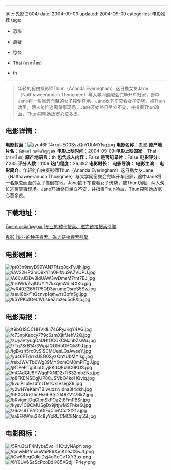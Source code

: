 
---
title: 鬼影(2004)
date: 2004-09-09
updated: 2004-09-09
categories: 电影推荐
tags:
- 恐怖
- 悬疑
- 惊悚

- Thai (ภาษาไทย)
- th
---


> 年轻的自由摄影师Thun（Ananda Everingham）这日携女友Jane（Natthaweeranuch Thongmee）与大学同窗聚会完毕开车归家，途中Jane将一名飘忽而至的女子撞倒在地。Jane欲下车查看女子伤势，被Thun劝阻，两人匆忙逃离肇事现场。Jane开始终日坐立不安，并指责Thun冷血，Thun只叫她放宽心莫多虑。

## **电影详情**：

**电影封面**：<img src="https://image.tmdb.org/t/p/w200/yu46FT4rrxUEG0SyzQnYUbMYIsg.jpg" alt="/yu46FT4rrxUEG0SyzQnYUbMYIsg.jpg" title="/yu46FT4rrxUEG0SyzQnYUbMYIsg.jpg">
**电影名称**：鬼影
**原产地片名**：ชัตเตอร์ กดติดวิญญาณ
**电影上映时间**：2004-09-09
**电影上映国家**：Thai (ภาษาไทย)
**原产地语言**：th
**包含成人内容**：False
**是否纪录片**：False
**电影评分**：7.235
**评分人数**：1106
**热门程度**：26.382
**电影时长**：
**电影导演**：
**电影主演**：
**电影简介**：年轻的自由摄影师Thun（Ananda Everingham）这日携女友Jane（Natthaweeranuch Thongmee）与大学同窗聚会完毕开车归家，途中Jane将一名飘忽而至的女子撞倒在地。Jane欲下车查看女子伤势，被Thun劝阻，两人匆忙逃离肇事现场。Jane开始终日坐立不安，并指责Thun冷血，Thun只叫她放宽心莫多虑。

## **下载地址**：
[ชัตเตอร์ กดติดวิญญาณ |专业的种子搜索、磁力链接搜索引擎](https://movie.amd794.com:2083/?search=%E0%B8%8A%E0%B8%B1%E0%B8%95%E0%B9%80%E0%B8%95%E0%B8%AD%E0%B8%A3%E0%B9%8C%20%E0%B8%81%E0%B8%94%E0%B8%95%E0%B8%B4%E0%B8%94%E0%B8%A7%E0%B8%B4%E0%B8%8D%E0%B8%8D%E0%B8%B2%E0%B8%93&ordering=&mode=match_phrase&page_size=10&page=1)

[鬼影 |专业的种子搜索、磁力链接搜索引擎](https://movie.amd794.com:2083/?search=%E9%AC%BC%E5%BD%B1&ordering=&mode=match_phrase&page_size=10&page=1)
 

## **电影剧照**：
<img src="https://image.tmdb.org/t/p/original/pt03n9myD99YAN7Ffzq8cxFyJjh.jpg" alt="/pt03n9myD99YAN7Ffzq8cxFyJjh.jpg" title="/pt03n9myD99YAN7Ffzq8cxFyJjh.jpg"><img src="https://image.tmdb.org/t/p/original/iAV22HP3mO9xY1h0HfNu9A7VUPU.jpg" alt="/iAV22HP3mO9xY1h0HfNu9A7VUPU.jpg" title="/iAV22HP3mO9xY1h0HfNu9A7VUPU.jpg"><img src="https://image.tmdb.org/t/p/original/A60vJDDv3idUAW3wDmeM7rnt7EJ.jpg" alt="/A60vJDDv3idUAW3wDmeM7rnt7EJ.jpg" title="/A60vJDDv3idUAW3wDmeM7rnt7EJ.jpg"><img src="https://image.tmdb.org/t/p/original/hr6Wrk7vjIUUYIY7kxqmWmI4XKu.jpg" alt="/hr6Wrk7vjIUUYIY7kxqmWmI4XKu.jpg" title="/hr6Wrk7vjIUUYIY7kxqmWmI4XKu.jpg"><img src="https://image.tmdb.org/t/p/original/wR40Z265TP5QD3yrumgOsrcS5Sw.jpg" alt="/wR40Z265TP5QD3yrumgOsrcS5Sw.jpg" title="/wR40Z265TP5QD3yrumgOsrcS5Sw.jpg"><img src="https://image.tmdb.org/t/p/original/aeuI0bkf1tQcnvp1qmwrs3bfn5g.jpg" alt="/aeuI0bkf1tQcnvp1qmwrs3bfn5g.jpg" title="/aeuI0bkf1tQcnvp1qmwrs3bfn5g.jpg"><img src="https://image.tmdb.org/t/p/original/k5YPKoIQeL1VLs6eZmzeu5dFXip.jpg" alt="/k5YPKoIQeL1VLs6eZmzeu5dFXip.jpg" title="/k5YPKoIQeL1VLs6eZmzeu5dFXip.jpg">

## **电影海报**：
<img src="https://image.tmdb.org/t/p/original/t9bG1SOCHHVidLI746RyJKqY4AG.jpg" alt="/t9bG1SOCHHVidLI746RyJKqY4AG.jpg" title="/t9bG1SOCHHVidLI746RyJKqY4AG.jpg"><img src="https://image.tmdb.org/t/p/original/c73npKeocy779c6zmXjkfJehV2Q.jpg" alt="/c73npKeocy779c6zmXjkfJehV2Q.jpg" title="/c73npKeocy779c6zmXjkfJehV2Q.jpg"><img src="https://image.tmdb.org/t/p/original/zUyaVtyugDaDHtOC6kCMJhbZsWu.jpg" alt="/zUyaVtyugDaDHtOC6kCMJhbZsWu.jpg" title="/zUyaVtyugDaDHtOC6kCMJhbZsWu.jpg"><img src="https://image.tmdb.org/t/p/original/7Tq7SrB14r3WpjJQOldbDHQk89J.jpg" alt="/7Tq7SrB14r3WpjJQOldbDHQk89J.jpg" title="/7Tq7SrB14r3WpjJQOldbDHQk89J.jpg"><img src="https://image.tmdb.org/t/p/original/igBvzh5ro0ySISCMUesLQsAweeY.jpg" alt="/igBvzh5ro0ySISCMUesLQsAweeY.jpg" title="/igBvzh5ro0ySISCMUesLQsAweeY.jpg"><img src="https://image.tmdb.org/t/p/original/yu46FT4rrxUEG0SyzQnYUbMYIsg.jpg" alt="/yu46FT4rrxUEG0SyzQnYUbMYIsg.jpg" title="/yu46FT4rrxUEG0SyzQnYUbMYIsg.jpg"><img src="https://image.tmdb.org/t/p/original/rebJWVTb0Wg39MY9cmCM0mPlTgJ.jpg" alt="/rebJWVTb0Wg39MY9cmCM0mPlTgJ.jpg" title="/rebJWVTb0Wg39MY9cmCM0mPlTgJ.jpg"><img src="https://image.tmdb.org/t/p/original/jBTPePTg5LbDLyj8KdQEb6C0KDS.jpg" alt="/jBTPePTg5LbDLyj8KdQEb6C0KDS.jpg" title="/jBTPePTg5LbDLyj8KdQEb6C0KDS.jpg"><img src="https://image.tmdb.org/t/p/original/mCAdGU8YWqgPXND2xTI632mbZNs.jpg" alt="/mCAdGU8YWqgPXND2xTI632mbZNs.jpg" title="/mCAdGU8YWqgPXND2xTI632mbZNs.jpg"><img src="https://image.tmdb.org/t/p/original/p8FKENSDgjUP8CJSVbQ4kdHQvjq.jpg" alt="/p8FKENSDgjUP8CJSVbQ4kdHQvjq.jpg" title="/p8FKENSDgjUP8CJSVbQ4kdHQvjq.jpg"><img src="https://image.tmdb.org/t/p/original/kvqiPilplvzdfnzDerCxIVsegX8.jpg" alt="/kvqiPilplvzdfnzDerCxIVsegX8.jpg" title="/kvqiPilplvzdfnzDerCxIVsegX8.jpg"><img src="https://image.tmdb.org/t/p/original/y2wHYeKamTBIwudzNldna3I4dkh.jpg" alt="/y2wHYeKamTBIwudzNldna3I4dkh.jpg" title="/y2wHYeKamTBIwudzNldna3I4dkh.jpg"><img src="https://image.tmdb.org/t/p/original/6PXQOdG5cHs6hBfn2l48ZV27Bk2.jpg" alt="/6PXQOdG5cHs6hBfn2l48ZV27Bk2.jpg" title="/6PXQOdG5cHs6hBfn2l48ZV27Bk2.jpg"><img src="https://image.tmdb.org/t/p/original/bRvigmjDqGlpnSkFOzZt8FmPBSr.jpg" alt="/bRvigmjDqGlpnSkFOzZt8FmPBSr.jpg" title="/bRvigmjDqGlpnSkFOzZt8FmPBSr.jpg"><img src="https://image.tmdb.org/t/p/original/kyev1C9CMUSgDx9jitjwMSFhkeG.jpg" alt="/kyev1C9CMUSgDx9jitjwMSFhkeG.jpg" title="/kyev1C9CMUSgDx9jitjwMSFhkeG.jpg"><img src="https://image.tmdb.org/t/p/original/z6rzs9TEADnGlFqCinACot2t21v.jpg" alt="/z6rzs9TEADnGlFqCinACot2t21v.jpg" title="/z6rzs9TEADnGlFqCinACot2t21v.jpg"><img src="https://image.tmdb.org/t/p/original/sa9FRWnu3Kc8yYxRUCMC8Nnq55I.jpg" alt="/sa9FRWnu3Kc8yYxRUCMC8Nnq55I.jpg" title="/sa9FRWnu3Kc8yYxRUCMC8Nnq55I.jpg">

## **电影图标**：
<img src="https://image.tmdb.org/t/p/original/5Rru3tJF4Mybe5vcHI1CtJyNApY.png" alt="/5Rru3tJF4Mybe5vcHI1CtJyNApY.png" title="/5Rru3tJF4Mybe5vcHI1CtJyNApY.png"><img src="https://image.tmdb.org/t/p/original/qmwMPfncioWaP86XmK1leJfSwJt.png" alt="/qmwMPfncioWaP86XmK1leJfSwJt.png" title="/qmwMPfncioWaP86XmK1leJfSwJt.png"><img src="https://image.tmdb.org/t/p/original/iCw66eqCdkjiDzj4gPeCvTXY3ux.png" alt="/iCw66eqCdkjiDzj4gPeCvTXY3ux.png" title="/iCw66eqCdkjiDzj4gPeCvTXY3ux.png"><img src="https://image.tmdb.org/t/p/original/6Y9Uv6SaScPcoBdKC5XGdjHP4ey.png" alt="/6Y9Uv6SaScPcoBdKC5XGdjHP4ey.png" title="/6Y9Uv6SaScPcoBdKC5XGdjHP4ey.png">
